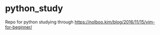# python_study
Repo for python studying through https://nolboo.kim/blog/2016/11/15/vim-for-beginner/
